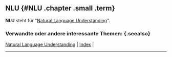## NLU {#NLU .chapter .small .term}

**NLU** steht für "[Natural Language Understanding](#Natural-Language-Understanding)".

### Verwandte oder andere interessante Themen: {.seealso}

[Natural Language Understanding](#Natural-Language-Understanding) |
[Index](#Index) |

----


